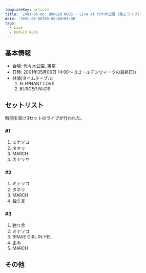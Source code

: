 ```yaml
---
templateKey: article
title: '2001-05-06: BURGER NUDS - Live at 代々木公園 (路上ライブ)'
date: '2001-05-06T00:00:00+09:00'
tags:
  - Live
  - BURGER NUDS
---
```

## 基本情報

* 会場: 代々木公園, 東京
* 日時: 2001年05月06日 14:00～ ((ゴールデンウィークの最終日))
* 共演/タイムテーブル:
  1. ELEPHANT LOVE
  1. *BURGER NUDS*

## セットリスト

時間を空け3セットのライブが行われた。

### \#1

1. ミナソコ
1. タネリ
1. MARCH
1. カナリヤ

### \#2

1. ミナソコ
1. タネリ
1. MARCH
1. 独り言

### \#3

1. 独り言
1. ミナソコ
1. BRAVE GIRL IN HEL
1. 歪み
1. MARCH

## その他

